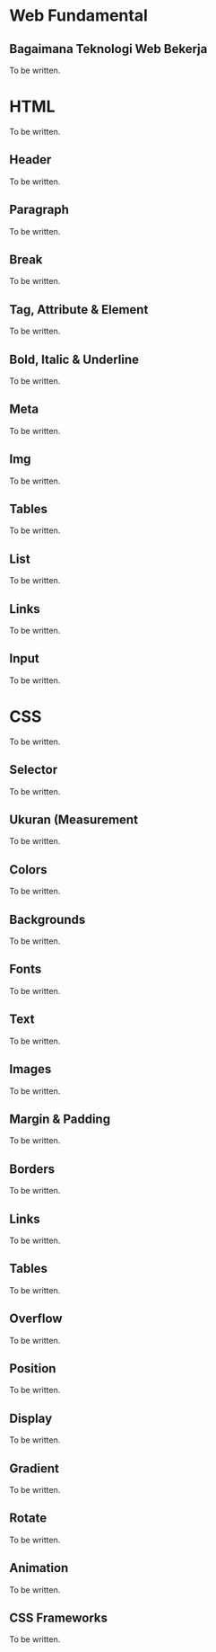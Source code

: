 # Web Fundamental

## Bagaimana Teknologi Web Bekerja

To be written.

# HTML

To be written.

## Header

To be written.

## Paragraph

To be written.

## Break

To be written.

## Tag, Attribute & Element

To be written.

## Bold, Italic & Underline

To be written.

## Meta

To be written.

## Img

To be written.

## Tables

To be written.

## List

To be written.

## Links

To be written.

## Input

To be written.

# CSS

To be written.

## Selector

To be written.

## Ukuran (Measurement

To be written.

## Colors

To be written.

## Backgrounds

To be written.

## Fonts

To be written.

## Text

To be written.

## Images

To be written.

## Margin & Padding

To be written.

## Borders

To be written.

## Links

To be written.

## Tables

To be written.

## Overflow

To be written.

## Position

To be written.

## Display

To be written.

## Gradient

To be written.

## Rotate

To be written.

## Animation

To be written.

## CSS Frameworks

To be written.

